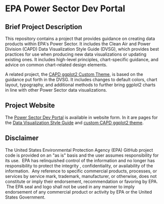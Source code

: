 # EPA Power Sector Dev Portal

## Brief Project Description

This repository contains a project that provides guidance on creating data products within EPA's Power Sector.
It includes the Clean Air and Power Division (CAPD) Data Visualization Style Guide (DVSG), which provides best practices for use when producing new data visualizations or updating existing ones. It includes high-level principles, chart-specific guidance, and advice on common chart-related design elements.

A related project, the [CAPD ggplot2 Custom Theme](https://github.com/usepa/ggcapdthemes), is based on the guidance put forth in the DVSG. It includes changes to default colors, chart layout, typography, and additional methods to further bring ggplot2 charts in line with other Power Sector data visualizations.

## Project Website

The [Power Sector Dev Portal](https://usepa.github.io/power-sector-dev-portal/) is available in website form. In it are pages for the [Data Visualization Style Guide](https://usepa.github.io/power-sector-dev-portal/#/datavis) and [custom CAPD ggplot2 theme](https://usepa.github.io/power-sector-dev-portal/#/ggplot).

## Disclaimer

The United States Environmental Protection Agency (EPA) GitHub project code is provided on an "as is" basis and the user assumes responsibility for its use.  EPA has relinquished control of the information and no longer has responsibility to protect the integrity , confidentiality, or availability of the information.  Any reference to specific commercial products, processes, or services by service mark, trademark, manufacturer, or otherwise, does not constitute or imply their endorsement, recommendation or favoring by EPA.  The EPA seal and logo shall not be used in any manner to imply endorsement of any commercial product or activity by EPA or the United States Government.





